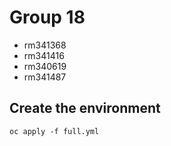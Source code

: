 # Group 18

- rm341368
- rm341416
- rm340619
- rm341487

## Create the environment

`oc apply -f full.yml`

